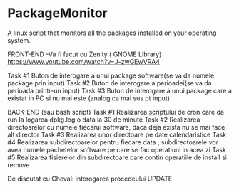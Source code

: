 # PackageMonitor
A linux script that monitors all the packages installed on your operating system.


FRONT-END
-Va fi facut cu Zenity ( GNOME Library)
https://www.youtube.com/watch?v=J-zwGEwVRA4

Task #1 Buton de interogare a unui package software(se va da numele package prin input)
Task #2 Buton de interogare a perioadei(se va da perioada printr-un input)
Task #3 Buton de interogare a unui package care a existat in PC si nu mai este (analog ca mai sus pt input)




BACK-END (sau bash script)
Task #1 Realizarea scriptului de cron care da run la logarea dpkg.log o data la 30 de minute
Task #2 Realizarea directoarelor cu numele fiecarui software, daca deja exista nu se mai face alt director
Task #3 Realizarea unor directoare pe date calendaristice
Task #4 Realizarea subdirectoarelor pentru fiecare data , subdirectoarele vor avea numele pachetelor software pe care se fac operatiuni in acea zi
Task #5 Realizarea fisierelor din subdirectoare care contin operatiile de install si remove



De discutat cu Cheval: interogarea procedeului UPDATE

